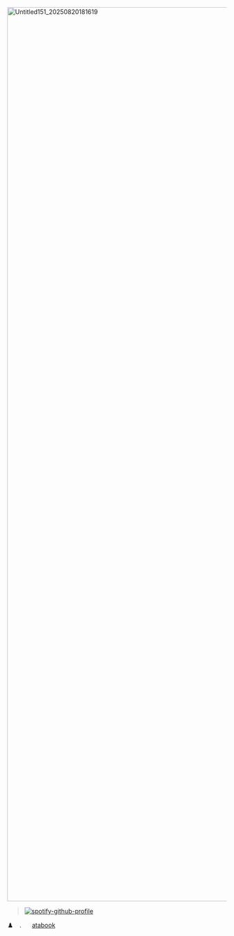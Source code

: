 <img width="2048" height="2048" alt="Untitled151_20250820181619" src="https://github.com/user-attachments/assets/94844130-d3e9-41ef-8990-3a5dff10e0fd" />

> [![spotify-github-profile](https://spotify-github-profile.kittinanx.com/api/view?uid=31eoartwwvi7637xugf2xowzc2d4&cover_image=true&theme=natemoo-re&show_offline=false&background_color=121212&interchange=true&bar_color=db2212&bar_color_cover=false)](https://spotify-github-profile.kittinanx.com/api/view?uid=31eoartwwvi7637xugf2xowzc2d4&redirect=true)

♟️ ⠀. ⠀⠀[atabook](https://directorlowell.atabook.org)
